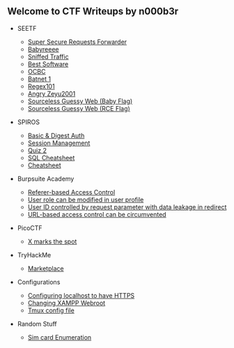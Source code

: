 ## Welcome to CTF Writeups by n000b3r

- SEETF
  - [Super Secure Requests Forwarder](seetf/seetf_ssrf.md)
  - [Babyreeee](seetf/seetf_baby_re.md)
  - [Sniffed Traffic](seetf/seetf_sniff_traffic.md)
  - [Best Software](seetf/seetf_best_software.md)
  - [OCBC](seetf/seetf_ocbc.md)
  - [Batnet 1](seetf/seetf_batnet1.md)
  - [Regex101](seetf/seetf_regex101.md)
  - [Angry Zeyu2001](seetf/seetf_angryzeyu2001.md)
  - [Sourceless Guessy Web (Baby Flag)](seetf/seetf_sgw_lfi.md)
  - [Sourceless Guessy Web (RCE Flag)](seetf/seetf_sgw_rce.md)

- SPIROS
  - [Basic & Digest Auth](spiros/README.md)
  - [Session Management](spiros/session_management.md)
  - [Quiz 2](spiros/quiz2.md)
  - [SQL Cheatsheet](spiros/sql_cheatsheet.md)
  - [Cheatsheet](spiros/cheatsheet.md)

- Burpsuite Academy
  - [Referer-based Access Control](burpsuite/referer_access_control.md)
  - [User role can be modified in user profile](burpsuite/user_role_mod.md)
  - [User ID controlled by request parameter with data leakage in redirect](burpsuite/user_id_access_control.md)
  - [URL-based access control can be circumvented](burpsuite/circumventing_url_based_para.md)

- PicoCTF
  - [X marks the spot](picoctf/xmarksthespot.md)

- TryHackMe
  - [Marketplace](thm/marketplace.md)

- Configurations
  - [Configuring localhost to have HTTPS](configurations/localhost_to_https.md)
  - [Changing XAMPP Webroot](configurations/changing_webroot.md)
  - [Tmux config file](configurations/tmux_conf.md)

- Random Stuff
  - [Sim card Enumeration](randstuff/simcard.md)